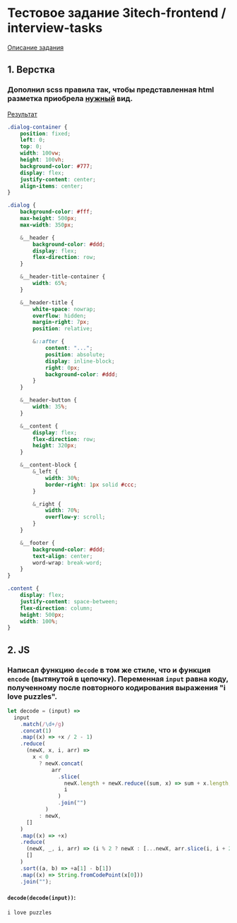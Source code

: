 # Тестовое задание 3itech-frontend / interview-tasks

[Описание задания](https://github.com/3itech-frontend/interview-tasks/)

## 1. Верстка

### Дополнил scss правила так, чтобы представленная html разметка приобрела [нужный](https://raw.githubusercontent.com/3itech-frontend/interview-tasks/main/example.png) вид.

[Результат](https://andrey-trofimov.github.io/3itech-frontend__interview-tasks/)

```SCSS
.dialog-container {
    position: fixed;
    left: 0;
    top: 0;
    width: 100vw;
    height: 100vh;
    background-color: #777;
    display: flex;
    justify-content: center;
    align-items: center;
}

.dialog {
    background-color: #fff;
    max-height: 500px;
    max-width: 350px;

    &__header {
        background-color: #ddd;
        display: flex;
        flex-direction: row;
    }

    &__header-title-container {
        width: 65%;
    }

    &__header-title {
        white-space: nowrap;
        overflow: hidden;
        margin-right: 7px;
        position: relative;

        &::after {
            content: "...";
            position: absolute;
            display: inline-block;
            right: 0px;
            background-color: #ddd;
        }
    }

    &__header-button {
        width: 35%;
    }

    &__content {
        display: flex;
        flex-direction: row;
        height: 320px;
    }

    &__content-block {
        &_left {
            width: 30%;
            border-right: 1px solid #ccc;
        }

        &_right {
            width: 70%;
            overflow-y: scroll;
        }
    }

    &__footer {
        background-color: #ddd;
        text-align: center;
        word-wrap: break-word;
    }
}

.content {
    display: flex;
    justify-content: space-between;
    flex-direction: column;
    height: 500px;
    width: 100%;
}
```

## 2. JS

### Написал функцию `decode` в том же стиле, что и функция `encode` (вытянутой в цепочку). Переменная `input` равна коду, полученному после повторного кодирования выражения "i love puzzles".

```javascript
let decode = (input) =>
  input
    .match(/\d+/g)
    .concat(1)
    .map((x) => +x / 2 - 1)
    .reduce(
      (newX, x, i, arr) =>
        x < 0
          ? newX.concat(
              arr
                .slice(
                  newX.length + newX.reduce((sum, x) => sum + x.length, 0),
                  i
                )
                .join("")
            )
          : newX,
      []
    )
    .map((x) => +x)
    .reduce(
      (newX, _, i, arr) => (i % 2 ? newX : [...newX, arr.slice(i, i + 2)]),
      []
    )
    .sort((a, b) => +a[1] - b[1])
    .map((x) => String.fromCodePoint(x[0]))
    .join("");
```

#### `decode(decode(input))`:

```
i love puzzles
```
